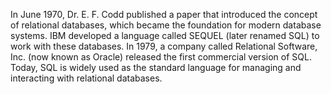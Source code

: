 In June 1970, Dr. E. F. Codd published a paper that introduced the concept of relational databases, 
which became the foundation for modern database systems. IBM developed a language called SEQUEL (later renamed SQL)
to work with these databases. In 1979, a company called Relational Software, Inc. (now known as Oracle) released the 
first commercial version of SQL. Today, SQL is widely used as the standard language for managing and interacting with 
relational databases.
